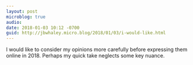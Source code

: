 ```yaml
---
layout: post
microblog: true
audio: 
date: 2018-01-03 10:12 -0700
guid: http://jbwhaley.micro.blog/2018/01/03/i-would-like.html
---
```

I would like to consider my opinions more carefully before expressing them online in 2018. Perhaps my quick take neglects some key nuance.
